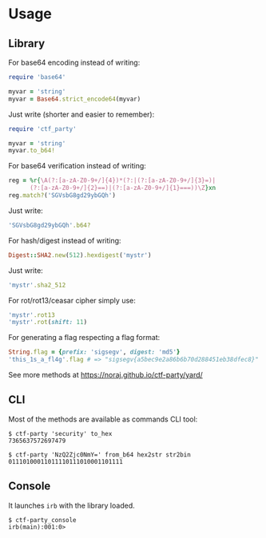 # Usage

## Library

For base64 encoding instead of writing:

```ruby
require 'base64'

myvar = 'string'
myvar = Base64.strict_encode64(myvar)
```

Just write (shorter and easier to remember):

```ruby
require 'ctf_party'

myvar = 'string'
myvar.to_b64!
```

For base64 verification instead of writing:

```ruby
reg = %r{\A(?:[a-zA-Z0-9+/]{4})*(?:|(?:[a-zA-Z0-9+/]{3}=)|
      (?:[a-zA-Z0-9+/]{2}==)|(?:[a-zA-Z0-9+/]{1}===))\Z}xn
reg.match?('SGVsbG8gd29ybGQh')
```

Just write:

```ruby
'SGVsbG8gd29ybGQh'.b64?
```

For hash/digest instead of writing:

```ruby
Digest::SHA2.new(512).hexdigest('mystr')
```

Just write:

```ruby
'mystr'.sha2_512
```

For rot/rot13/ceasar cipher simply use:

```ruby
'mystr'.rot13
'mystr'.rot(shift: 11)
```

For generating a flag respecting a flag format:

```ruby
String.flag = {prefix: 'sigsegv', digest: 'md5'}
'this_1s_a_fl4g'.flag # => "sigsegv{a5bec9e2a86b6b70d288451eb38dfec8}"
```

See more methods at https://noraj.github.io/ctf-party/yard/

## CLI

Most of the methods are available as commands CLI tool:

```
$ ctf-party 'security' to_hex
7365637572697479

$ ctf-party 'NzQ2Zjc0NmY=' from_b64 hex2str str2bin
01110100011011110111010001101111
```

## Console

It launches `irb` with the library loaded.

```
$ ctf-party_console
irb(main):001:0>
```
